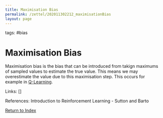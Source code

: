 ```yaml
---
title: Maximisation Bias
permalink: /zettel/202011302212_maximisationBias
layout: page
---
```

tags: #bias

# Maximisation Bias

Maximisation bias is the bias that can be introduced from takign 
maximums of sampled values to estimate the true value. This means 
we may overestimate the value due to this maximisation step. This 
occurs for example in [Q-Learning](202011302128_qLearning).

Links: []

References: Introduction to Reinforcement Learning - Sutton and Barto

[Return to Index](index)